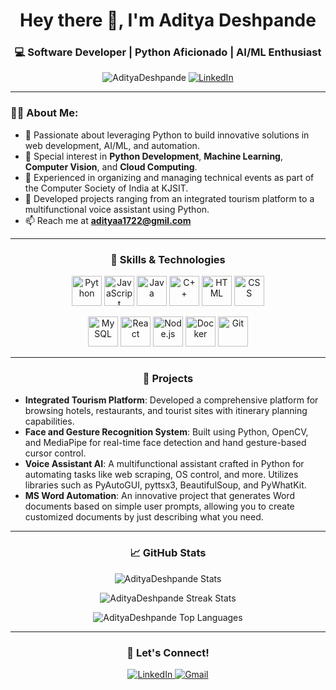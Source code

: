 <h1 align="center">Hey there 👋, I'm Aditya Deshpande</h1>
<h3 align="center">💻 Software Developer | Python Aficionado | AI/ML Enthusiast</h3>

<p align="center">
  <img src="https://komarev.com/ghpvc/?username=AdityaDeshpande&label=Profile%20views&color=0e75b6&style=flat" alt="AdityaDeshpande" />
  <a href="https://www.linkedin.com/feed/?trk=guest_homepage-basic_google-one-tap-submit" target="_blank">
    <img src="https://img.shields.io/badge/LinkedIn-AdityaDeshpande-blue?style=flat-square&logo=linkedin" alt="LinkedIn"/>
  </a>
</p>

---

### 👨‍💻 About Me:
- 🔭 Passionate about leveraging Python to build innovative solutions in web development, AI/ML, and automation.
- 🧠 Special interest in **Python Development**, **Machine Learning**, **Computer Vision**, and **Cloud Computing**.
- 💬 Experienced in organizing and managing technical events as part of the Computer Society of India at KJSIT.
- 🚀 Developed projects ranging from an integrated tourism platform to a multifunctional voice assistant using Python.
- 📫 Reach me at **adityaa1722@gmil.com**

---

<h3 align="center">🚀 Skills & Technologies</h3>

<p align="center">
  <!-- Most used language: Python -->
  <img src="https://img.icons8.com/color/48/000000/python.png" alt="Python" width="48" height="48"/>
  <img src="https://img.icons8.com/color/48/000000/javascript.png" alt="JavaScript" width="48" height="48"/>
  <img src="https://img.icons8.com/color/48/000000/java-coffee-cup-logo.png" alt="Java" width="48" height="48"/>
  <img src="https://img.icons8.com/color/48/000000/c-plus-plus-logo.png" alt="C++" width="48" height="48"/>
  <img src="https://img.icons8.com/color/48/000000/html-5.png" alt="HTML" width="48" height="48"/>
  <img src="https://img.icons8.com/color/48/000000/css3.png" alt="CSS" width="48" height="48"/>
</p>

<p align="center">
  <!-- Additional Tools & Frameworks -->
  <img src="https://img.icons8.com/ios-filled/50/000000/mysql-logo.png" alt="MySQL" width="48" height="48"/>
  <img src="https://img.icons8.com/color/48/000000/react-native.png" alt="React" width="48" height="48"/>
  <img src="https://img.icons8.com/color/48/000000/nodejs.png" alt="Node.js" width="48" height="48"/>
  <img src="https://img.icons8.com/color/48/000000/docker.png" alt="Docker" width="48" height="48"/>
  <img src="https://img.icons8.com/color/48/000000/git.png" alt="Git" width="48" height="48"/>
</p>

---

<h3 align="center">📂 Projects</h3>

- **Integrated Tourism Platform**: Developed a comprehensive platform for browsing hotels, restaurants, and tourist sites with itinerary planning capabilities.
- **Face and Gesture Recognition System**: Built using Python, OpenCV, and MediaPipe for real-time face detection and hand gesture-based cursor control.
- **Voice Assistant AI**: A multifunctional assistant crafted in Python for automating tasks like web scraping, OS control, and more. Utilizes libraries such as PyAutoGUI, pyttsx3, BeautifulSoup, and PyWhatKit.
- **MS Word Automation**: An innovative project that generates Word documents based on simple user prompts, allowing you to create customized documents by just describing what you need.

---

<h3 align="center">📈 GitHub Stats</h3>
<p align="center">
  <img src="https://github-readme-stats.vercel.app/api?username=AdityaDeshpande&show_icons=true&theme=tokyonight" alt="AdityaDeshpande Stats" />
</p>

<p align="center">
  <img src="https://github-readme-streak-stats.herokuapp.com/?user=AdityaDeshpande&theme=tokyonight" alt="AdityaDeshpande Streak Stats" />
</p>

<p align="center">
  <img src="https://github-readme-stats.vercel.app/api/top-langs/?username=AdityaDeshpande&layout=compact&theme=tokyonight" alt="AdityaDeshpande Top Languages" />
</p>

---

<h3 align="center">🔗 Let's Connect!</h3>
<p align="center">
  <a href="https://www.linkedin.com/feed/?trk=guest_homepage-basic_google-one-tap-submit" target="_blank">
    <img src="https://img.icons8.com/color/48/000000/linkedin.png" alt="LinkedIn" />
  </a>
  <a href="mailto:adityaa1722@gmail.com">
    <img src="https://img.icons8.com/color/48/000000/gmail.png" alt="Gmail" />
  </a>
</p>
